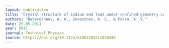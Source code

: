 ```yaml
---
layout: publication
title: "Crystal structure of indium and lead under confined geometry conditions"
authors: "Naberezhnov, A. A., Sovestnov, A. E., & Fokin, A. V."
date: 25.05.2011
year: 2011
journal: Technical Physics
source: https://doi.org/10.1134/S1063784211050240
---
```

